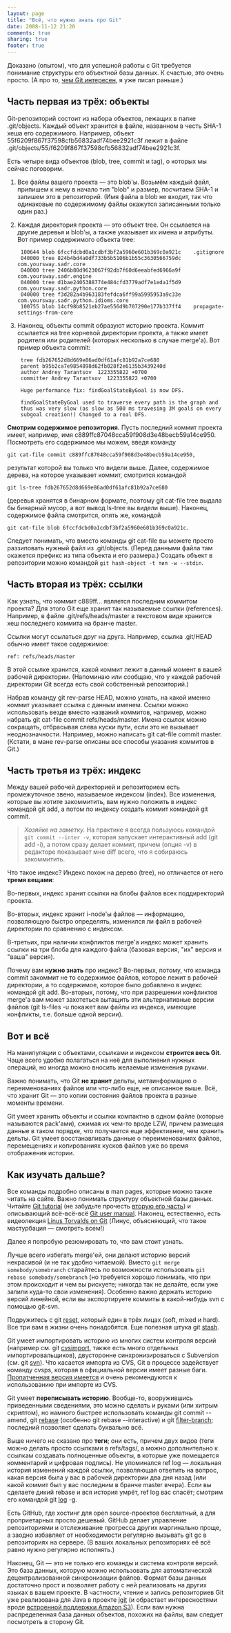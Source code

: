 ```yaml
---
layout: page
title: "Всё, что нужно знать про Git"
date: 2008-11-12 21:20
comments: true
sharing: true
footer: true
---
```


Доказано (опытом), что для успешной работы с Git требуется понимание структуры его объектной базы данных. К счастью, это очень просто. (А про то, [чем Git интересен](/2007/12/nine-reasons-to-use-git.html), я уже писал раньше.)

## Часть первая из трёх: объекты

Git-репозиторий состоит из набора объектов, лежащих в папке .git/objects. Каждый объект хранится в файле, названном в честь SHA-1 хеша его содержимого. Например, объект 55f6209f867f37598cfb56832adf74bee2921c3f лежит в файле .git/objects/55/f6209f867f37598cfb56832adf74bee2921c3f.

Есть четыре вида объектов (blob, tree, commit и tag), о которых мы сейчас поговорим.

1. Все файлы вашего проекта — это blob'ы. Возьмём каждый файл, припишем к нему в начало тип "blob" и размер, посчитаем SHA-1 и запишем это в репозиторий. (Имя файла в blob не входит, так что одинаковые по содержимому файлы окажутся записанными только один раз.)

2. Каждая директория проекта — это объект tree. Он ссылается на другие деревья и blob'ы, а также указывает их имена и атрибуты. Вот пример содержимого объекта tree:

        100644 blob 6fccfdcbd0a1cdbf3bf2a5960e601b369c0a921c    .gitignore
        040000 tree 824b4bd4a0df733b5b5106b1b55c3630566759dc    com.yoursway.sadr.core
        040000 tree 2406b80d9623067f92db7f60d6eeabfed6966a9f    com.yoursway.sadr.engine
        040000 tree d1bae2405388774e484cfd3779adf7e1eda1f5d9    com.yoursway.sadr.python.core
        040000 tree f3d282a4b963183fefdca6ff99a5995953a9c33e    com.yoursway.sadr.python.idioms.core
        100755 blob 14cf98b8521eb27ae556d9b707290e177b337ff4    propagate-settings-from-core

3. Наконец, объекты commit образуют историю проекта. Коммит ссылается на tree корневой директории проекта, а также имеет родителя или родителей (которых несколько в случае merge'а). Вот пример объекта commit:

        tree fdb267652d8d669e86ad0df61afc81b92a7ce680
        parent b95b2ca7e9854898d62fb028f2e6135b3439240d
        author Andrey Tarantsov  1223355822 +0700
        committer Andrey Tarantsov  1223355822 +0700

        Huge performance fix: findGoalStateByGoal is now DFS.

        findGoalStateByGoal used to traverse every path is the graph and
        thus was very slow (as slow as 500 ms travesing 3M goals on every
        subgoal creation!) Changed to a real DFS.

**Смотрим содержимое репозитория.** Пусть последний коммит проекта имеет, например, имя c889ffc87048cca59f908d3e48becb59a14ce950. Посмотреть его содержимое мы можем, введя команду

    git cat-file commit c889ffc87048cca59f908d3e48becb59a14ce950,

результат которой вы только что видели выше. Далее, содержимое дерева, на которое указывает коммит, смотрится командой

    git ls-tree fdb267652d8d669e86ad0df61afc81b92a7ce680

(деревья хранятся в бинарном формате, поэтому git cat-file tree выдала бы бинарный мусор, а вот вывод ls-tree вы видели выше). Наконец, содержимое файла смотрится, опять же, командой

    git cat-file blob 6fccfdcbd0a1cdbf3bf2a5960e601b369c0a921c.

Следует понимать, что вместо команды git cat-file вы можете просто раззиповать нужный файл из .git/objects. (Перед данными файла там окажется префикс из типа объекта и его размера.) Создать объект в репозитории можно командой `git hash-object -t тип -w --stdin`.

## Часть вторая из трёх: ссылки

Как узнать, что коммит c889ff… является последним коммитом проекта? Для этого Git еще хранит так называемые ссылки (references). Например, в файле .git/refs/heads/master в текстовом виде хранится хеш последнего коммита на бранче master.

Ссылки могут ссылаться друг на друга. Например, ссылка .git/HEAD обычно имеет такое содержимое:

    ref: refs/heads/master

В этой ссылке хранится, какой коммит лежит в данный момент в вашей рабочей директории. (Напоминаю или сообщаю, что у каждой рабочей директории Git всегда есть свой собственный репозиторий.)

Набрав команду git rev-parse HEAD, можно узнать, на какой именно коммит указывает ссылка с данным именем. Ссылки можно использовать везде вместо названий коммитов, например, можно набрать git cat-file commit refs/heads/master. Имена ссылок можно сокращать, отбрасывая слева куски пути, если это не вызывает неоднозначности. Например, можно написать git cat-file commit master. (Кстати, в мане rev-parse описаны все способы указания коммитов в Git.)

## Часть третья из трёх: индекс

Между вашей рабочей директорией и репозиторием есть промежуточное звено, называемое индексом (index). Все изменения, которые вы хотите закоммитить, вам нужно положить в индекс командой git add, а потом по индексу создать коммит командой git commit.

> *Хозяйке на заметку.* На практике я всегда пользуюсь командой `git commit --inter -v`, которая запускает интерактивный add (git add -i), а потом сразу делает коммит, причем (опция -v) в редакторе показывает мне diff всего, что я собираюсь закоммитить.

Что такое индекс? Индекс похож на дерево (tree), но отличается от него **тремя вещами**:

Во-первых, индекс хранит ссылки на блобы файлов всех поддиректорий проекта.

Во-вторых, индекс хранит i-node'ы файлов — информацию, позволяющую быстро определять, изменился ли файл в рабочей директории по сравнению с индексом.

В-третьих, при наличии конфликтов merge'а индекс может хранить ссылки на три блоба для каждого файла (базовая версия, "их" версия и "ваша" версия).

Почему вам **нужно знать** про индекс? Во-первых, потому, что команда commit закоммит не то содержимое файлов, которое лежит в рабочей директории, а то содержимое, которое было добавлено в индекс командой git add. Во-вторых, потому, что при разрешении конфликтов merge'а вам может захотеться вытащить эти альтернативные версии файлов (git ls-files -u покажет вам файлы из индекса, имеющие конфликты, т.е. больше одной версии).

## Вот и всё

На манипуляции с объектами, ссылками и индексом **строится весь Git**. Чаще всего удобно полагаться на неё для выполнения нужных операций, но иногда можно вносить желаемые изменения руками.

Важно понимать, что Git **не хранит** дельты, метаинформацию о переименованиях файлов или что-либо еще, не описанное выше. Всё, что хранит Git — это копии состояния файлов проекта в разные моменты времени.

Git умеет хранить объекты и ссылки компактно в одном файле (которые называются pack'ами), сжимая их чем-то вроде LZW, причем размещая данные в таком порядке, что получается еще эффективнее, чем хранить дельты. Git умеет восстанавливать данные о переименованиях файлов, перемещениях и копированиях кусков файлов уже во время отображения истории.

## Как изучать дальше?

Все команды подробно описаны в man pages, которые можно также читать на сайте. Важно понимать структуру объектной базы данных. Читайте [Git tutorial](http://www.kernel.org/pub/software/scm/git/docs/gittutorial.html) (не забудьте прочесть [вторую его часть](http://www.kernel.org/pub/software/scm/git/docs/gittutorial-2.html)) и описывающий всё-всё-всё [Git user manual](http://www.kernel.org/pub/software/scm/git/docs/user-manual.html). Наконец, естественно, есть видеолекция [Linus Torvalds on Git](http://www.youtube.com/watch?v=4XpnKHJAok8) (Линус, объясняющий, что такое мастурбация — смотреть всем!)

Далее я попробую резюмировать то, что вам стоит узнать.

Лучше всего избегать merge'ей, они делают историю версий некрасивой (и не так удобно читаемой). Вместо `git merge somebody/somebranch` старайтесь по возможности использовать `git rebase somebody/somebranch` (но требуется хорошо понимать, что при этом происходит и чем вы рискуете; никогда так не делайте, если уже залили куда-то свои изменения). Особенно важно держать историю версий линейной, если вы экспортируете коммиты в какой-нибудь svn с помощью git-svn.

Подружитесь с git [reset](http://www.kernel.org/pub/software/scm/git/docs/git-reset.html), который един в трёх лицах (soft, mixed и hard). Все три вам в жизни очень понадобятся. Еще полезная штука git [stash](http://www.kernel.org/pub/software/scm/git/docs/git-stash.html).

Git умеет импортировать историю из многих систем контроля версий (например см. git [cvsimport](http://www.kernel.org/pub/software/scm/git/docs/git-cvsimport.html), также есть много отдельных импортировальщиков), двусторонне синхронизироваться с Subversion (см. git [svn](http://www.kernel.org/pub/software/scm/git/docs/git-svn.html)). Что касается импорта из CVS, Git в процессе задействует команду cvsps, которая в официальной версии имеет разные баги. [Пропатченная версия имеется](http://ydirson.free.fr/en/software/scm/cvsps.html) и очень рекомендуются к использованию при импорте из CVS.

Git умеет **переписывать историю**. Вообще-то, вооружившись приведенными сведениями, это можно сделать и руками (или хитрым скриптом), но намного быстрее использовать команды git commit --amend, git [rebase](http://www.kernel.org/pub/software/scm/git/docs/git-rebase.html) (особенно git rebase --interactive) и git [filter-branch](http://www.kernel.org/pub/software/scm/git/docs/git-filter-branch.html); последний позволяет сделать буквально всё.

Выше ничего не сказано про **теги**; они есть, причем двух видов (теги можно делать просто ссылками в refs/tags/, а можно дополнительно к ссылкам создавать полноценные объекты, в которые уже помещается комментарий и цифровая подпись). Не упоминался ref log — локальная история изменений каждой ссылки, позволяющая ответить на вопрос, какая версия была у вас в рабочей директории два дня назад (или какой коммит был у вас последним в бранче master вчера). Если вы сделаете дикий rebase и вся история умрёт, ref log вас спасёт; смотрим его командой git [log](http://www.kernel.org/pub/software/scm/git/docs/git-log.html) -g.

Есть GitHub, где хостинг для open source-проектов бесплатный, а для проприетарных просто дешевый. GitHub делает управление репозиториями и отслеживание прогресса других маргинально проще, а заодно избавляет от необходимости регулярно вызывать git gc в репозиториях на сервере. (В ваших локальных репозиториях её всё равно нужно регулярно исполнять.)

Наконец, Git — это не только его команды и система контроля версий. Это база данных, которую можно использовать для автоматической децентрализованной синхронизации файлов. Формат базы данных достаточно прост и позволяет работу с ней реализовать на других языках в вашем проекте. В частности, чтение и запись репозиториев Git уже реализована для Java в проекте [jgit](http://repo.or.cz/w/egit.git) (и обрастает интересностями вроде [встроенной поддержки Amazon S3](http://www.spearce.org/2008/07/using-jgit-to-publish-on-amazon-s3.html)). Если вам нужна распределенная база данных объектов, похожих на файлы, вам следует посмотреть в сторону Git.
